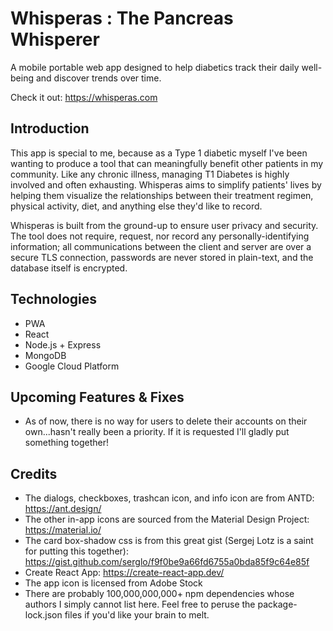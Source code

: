 # Whisperas : The Pancreas Whisperer
A mobile portable web app designed to help diabetics track their daily well-being and discover trends over time.

Check it out: https://whisperas.com

## Introduction
This app is special to me, because as a Type 1 diabetic myself I've been wanting to produce a tool that can meaningfully benefit other patients in my community. Like any chronic illness, managing T1 Diabetes is highly involved and often exhausting. Whisperas aims to simplify patients' lives by helping them visualize the relationships between their treatment regimen, physical activity, diet, and anything else they'd like to record.

Whisperas is built from the ground-up to ensure user privacy and security. The tool does not require, request, nor record any personally-identifying information; all communications between the client and server are over a secure TLS connection, passwords are never stored in plain-text, and the database itself is encrypted.

## Technologies
- PWA
- React
- Node.js + Express
- MongoDB
- Google Cloud Platform

## Upcoming Features & Fixes
- As of now, there is no way for users to delete their accounts on their own...hasn't really been a priority. If it is requested I'll gladly put something together!

## Credits
- The dialogs, checkboxes, trashcan icon, and info icon are from ANTD:  https://ant.design/
- The other in-app icons are sourced from the Material Design Project:  https://material.io/
- The card box-shadow css is from this great gist (Sergej Lotz is a saint for putting this together):  https://gist.github.com/serglo/f9f0be9a66fd6755a0bda85f9c64e85f
- Create React App:  https://create-react-app.dev/
- The app icon is licensed from Adobe Stock
- There are probably 100,000,000,000+ npm dependencies whose authors I simply cannot list here. Feel free to peruse the package-lock.json files if you'd like your brain to melt.
